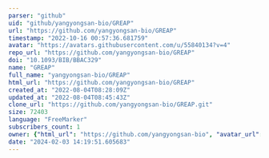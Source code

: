 ```yaml
---
parser: "github"
uid: "github/yangyongsan-bio/GREAP"
url: "https://github.com/yangyongsan-bio/GREAP"
timestamp: "2022-10-16 00:57:36.681759"
avatar: "https://avatars.githubusercontent.com/u/55840134?v=4"
repo_url: "https://github.com/yangyongsan-bio/GREAP"
doi: "10.1093/BIB/BBAC329"
name: "GREAP"
full_name: "yangyongsan-bio/GREAP"
html_url: "https://github.com/yangyongsan-bio/GREAP"
created_at: "2022-08-04T08:28:09Z"
updated_at: "2022-08-04T08:45:43Z"
clone_url: "https://github.com/yangyongsan-bio/GREAP.git"
size: 72403
language: "FreeMarker"
subscribers_count: 1
owner: {"html_url": "https://github.com/yangyongsan-bio", "avatar_url": "https://avatars.githubusercontent.com/u/55840134?v=4", "login": "yangyongsan-bio", "type": "User"}
date: "2024-02-03 14:19:51.605683"
---
```

